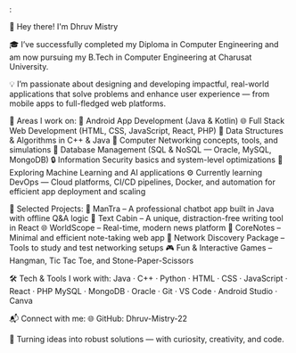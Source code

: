 :

👋 Hey there! I'm Dhruv Mistry

🎓 I’ve successfully completed my Diploma in Computer Engineering and am now pursuing my B.Tech in Computer Engineering at Charusat University.

💡 I’m passionate about designing and developing impactful, real-world applications that solve problems and enhance user experience — from mobile apps to full-fledged web platforms.

💬 Areas I work on:
📱 Android App Development (Java & Kotlin)
🌐 Full Stack Web Development (HTML, CSS, JavaScript, React, PHP)
🧩 Data Structures & Algorithms in C++ & Java
📡 Computer Networking concepts, tools, and simulations
💾 Database Management (SQL & NoSQL — Oracle, MySQL, MongoDB)
🔒 Information Security basics and system-level optimizations
🤖 Exploring Machine Learning and AI applications
⚙️ Currently learning DevOps — Cloud platforms, CI/CD pipelines, Docker, and automation for efficient app deployment and scaling

🚀 Selected Projects:
🤖 ManTra – A professional chatbot app built in Java with offline Q&A logic
📝 Text Cabin – A unique, distraction-free writing tool in React
🌐 WorldScope – Real-time, modern news platform
📓 CoreNotes – Minimal and efficient note-taking web app
📡 Network Discovery Package – Tools to study and test networking setups
🎮 Fun & Interactive Games – Hangman, Tic Tac Toe, and Stone-Paper-Scissors

🛠️ Tech & Tools I work with:
Java · C++ · Python · HTML · CSS · JavaScript · React · PHP
MySQL · MongoDB · Oracle · Git · VS Code · Android Studio · Canva

📬 Connect with me:
🌐 GitHub: Dhruv-Mistry-22

🌟 Turning ideas into robust solutions — with curiosity, creativity, and code.

